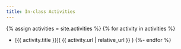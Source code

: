```yaml
---
title: In-class Activities
---
```


{% assign activities = site.activities %}
{% for activity in activities %}
* [{{ activity.title }}]( {{ activity.url | relative_url }} )
{%- endfor %}

